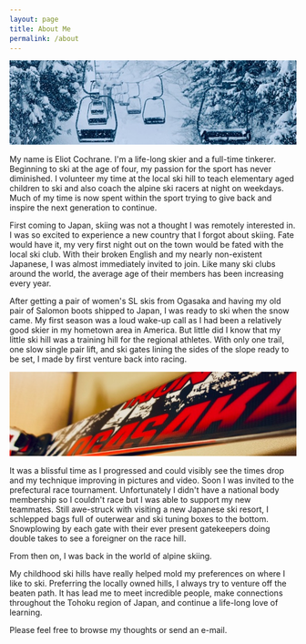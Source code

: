 ```yaml
---
layout: page
title: About Me
permalink: /about
---
```


![Photo from ski lift during heavy snow](/assets/img/aboutme/lift-banner.jpeg)

My name is Eliot Cochrane. I'm a life-long skier and a full-time tinkerer. Beginning to ski at the age of four, my passion for the sport has never diminished. I volunteer my time at the local ski hill to teach elementary aged children to ski and also coach the alpine ski racers at night on weekdays. Much of my time is now spent within the sport trying to give back and inspire the next generation to continue.

First coming to Japan, skiing was not a thought I was remotely interested in. I was so excited to experience a new country that I forgot about skiing. Fate would have it, my very first night out on the town would be fated with the local ski club. With their broken English and my nearly non-existent Japanese, I was almost immediately invited to join. Like many ski clubs around the world, the average age of their members has been increasing every year.

After getting a pair of women's SL skis from Ogasaka and having my old pair of Salomon boots shipped to Japan, I was ready to ski when the snow came. My first season was a loud wake-up call as I had been a relatively good skier in my hometown area in America. But little did I know that my little ski hill was a training hill for the regional athletes. With only one trail, one slow single pair lift, and ski gates lining the sides of the slope ready to be set, I made by first venture back into racing.

![Ogasaka Triun skis from 2013](/assets/img/aboutme/ogasaka-ski-banner.jpeg)

It was a blissful time as I progressed and could visibly see the times drop and my technique improving in pictures and video. Soon I was invited to the prefectural race tournament. Unfortunately I didn't have a national body membership so I couldn't race but I was able to support my new teammates. Still awe-struck with visiting a new Japanese ski resort, I schlepped bags full of outerwear and ski tuning boxes to the bottom. Snowplowing by each gate with their ever present gatekeepers doing double takes to see a foreigner on the race hill.

From then on, I was back in the world of alpine skiing.

My childhood ski hills have really helped mold my preferences on where I like to ski. Preferring the locally owned hills, I always try to venture off the beaten path. It has lead me to meet incredible people, make connections throughout the Tohoku region of Japan, and continue a life-long love of learning. 

Please feel free to browse my thoughts or send an e-mail.